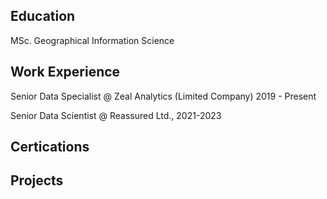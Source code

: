 ## Education
MSc. Geographical Information Science

## Work Experience
Senior Data Specialist @ Zeal Analytics (Limited Company) 2019 - Present

Senior Data Scientist @ Reassured Ltd., 2021-2023

## Certications

## Projects

